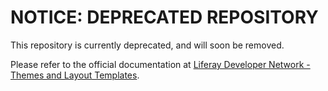 # NOTICE: DEPRECATED REPOSITORY

This repository is currently deprecated, and will soon be removed.

Please refer to the official documentation at
[Liferay Developer Network - Themes and Layout Templates](https://dev.liferay.com/develop/tutorials/-/knowledge_base/7-0/themes-and-layout-templates).